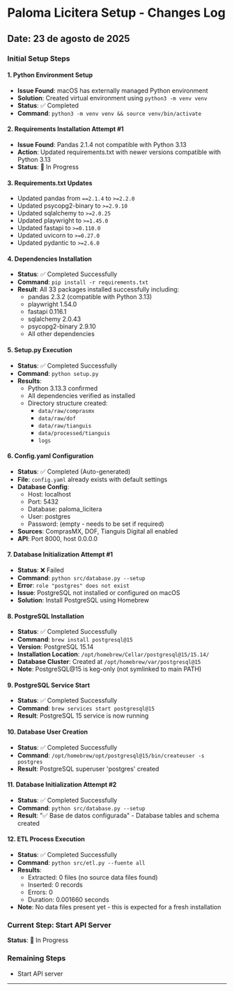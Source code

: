 # Paloma Licitera Setup - Changes Log

## Date: 23 de agosto de 2025

### Initial Setup Steps

#### 1. Python Environment Setup
- **Issue Found**: macOS has externally managed Python environment
- **Solution**: Created virtual environment using `python3 -m venv venv`
- **Status**: ✅ Completed
- **Command**: `python3 -m venv venv && source venv/bin/activate`

#### 2. Requirements Installation Attempt #1
- **Issue Found**: Pandas 2.1.4 not compatible with Python 3.13
- **Action**: Updated requirements.txt with newer versions compatible with Python 3.13
- **Status**: 🔄 In Progress

#### 3. Requirements.txt Updates
- Updated pandas from `==2.1.4` to `>=2.2.0`
- Updated psycopg2-binary to `>=2.9.10`
- Updated sqlalchemy to `>=2.0.25`
- Updated playwright to `>=1.45.0`
- Updated fastapi to `>=0.110.0`
- Updated uvicorn to `>=0.27.0`
- Updated pydantic to `>=2.6.0`

#### 4. Dependencies Installation
- **Status**: ✅ Completed Successfully
- **Command**: `pip install -r requirements.txt`
- **Result**: All 33 packages installed successfully including:
  - pandas 2.3.2 (compatible with Python 3.13)
  - playwright 1.54.0
  - fastapi 0.116.1
  - sqlalchemy 2.0.43
  - psycopg2-binary 2.9.10
  - All other dependencies

#### 5. Setup.py Execution
- **Status**: ✅ Completed Successfully
- **Command**: `python setup.py`
- **Results**:
  - Python 3.13.3 confirmed
  - All dependencies verified as installed
  - Directory structure created:
    - `data/raw/comprasmx`
    - `data/raw/dof`
    - `data/raw/tianguis`
    - `data/processed/tianguis`
    - `logs`

#### 6. Config.yaml Configuration
- **Status**: ✅ Completed (Auto-generated)
- **File**: `config.yaml` already exists with default settings
- **Database Config**: 
  - Host: localhost
  - Port: 5432
  - Database: paloma_licitera
  - User: postgres
  - Password: (empty - needs to be set if required)
- **Sources**: ComprasMX, DOF, Tianguis Digital all enabled
- **API**: Port 8000, host 0.0.0.0

#### 7. Database Initialization Attempt #1
- **Status**: ❌ Failed
- **Command**: `python src/database.py --setup`
- **Error**: `role "postgres" does not exist`
- **Issue**: PostgreSQL not installed or configured on macOS
- **Solution**: Install PostgreSQL using Homebrew

#### 8. PostgreSQL Installation
- **Status**: ✅ Completed Successfully
- **Command**: `brew install postgresql@15`
- **Version**: PostgreSQL 15.14
- **Installation Location**: `/opt/homebrew/Cellar/postgresql@15/15.14/`
- **Database Cluster**: Created at `/opt/homebrew/var/postgresql@15`
- **Note**: PostgreSQL@15 is keg-only (not symlinked to main PATH)

#### 9. PostgreSQL Service Start
- **Status**: ✅ Completed Successfully
- **Command**: `brew services start postgresql@15`
- **Result**: PostgreSQL 15 service is now running

#### 10. Database User Creation
- **Status**: ✅ Completed Successfully
- **Command**: `/opt/homebrew/opt/postgresql@15/bin/createuser -s postgres`
- **Result**: PostgreSQL superuser 'postgres' created

#### 11. Database Initialization Attempt #2
- **Status**: ✅ Completed Successfully
- **Command**: `python src/database.py --setup`
- **Result**: "✅ Base de datos configurada" - Database tables and schema created

#### 12. ETL Process Execution
- **Status**: ✅ Completed Successfully
- **Command**: `python src/etl.py --fuente all`
- **Results**:
  - Extracted: 0 files (no source data files found)
  - Inserted: 0 records
  - Errors: 0
  - Duration: 0.001660 seconds
- **Note**: No data files present yet - this is expected for a fresh installation

### Current Step: Start API Server
**Status**: 🔄 In Progress

### Remaining Steps
- Start API server

---